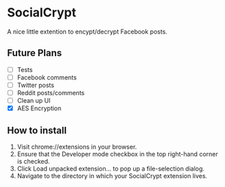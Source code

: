 SocialCrypt
=====================
A nice little extention to encypt/decrypt Facebook posts.

Future Plans
-----
 - [ ] Tests
 - [ ] Facebook comments
 - [ ] Twitter posts
 - [ ] Reddit posts/comments
 - [ ] Clean up UI
 - [x] AES Encryption 

How to install
-----
1. Visit chrome://extensions in your browser.
2. Ensure that the Developer mode checkbox in the top right-hand corner is checked.
3. Click Load unpacked extension… to pop up a file-selection dialog.
4. Navigate to the directory in which your SocialCrypt extension lives.
